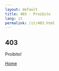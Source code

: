 ```yaml
---
layout: default
title: 403 - Proibito
lang: it
permalink: /it/403.html
---
```


<div class="container h-100">
  <div class="row h-100 justify-content-center align-items-center">
    <div class="col-md-12 my-5">
      <div class="error text-center">
        <!-- Error title -->
        <h2 class="error-code">403</h2>
        <p class="lead font-weight-bold">Proibito!</p>
        <a href="/" class="btn btn-primary mt-5">Home</a>
      </div> <!-- /error -->
    </div>
  </div>
</div> <!-- /container -->
